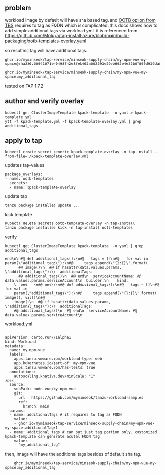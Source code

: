 ## problem
workload image by default will have sha based tag. and [OOTB option from TBS](https://docs.vmware.com/en/Tanzu-Build-Service/1.12/vmware-tanzu-build-service/managing-images.html) requires to tag as FQDN which is complicated. this docs shows how to add simple additional tags via workload yml. it is referenced from https://github.com/Mpluya/tap-install-azure/blob/main/build-packaging/ootb-templates-overlay.yaml

so resulting tag will have additional tags.
```
ghcr.io/myminseok/tap-service/minseok-supply-chain/my-npm-vue-my-space@sha256:60942671e40498742e8feb463a002593e53eb693e4e23b07899d936da8711b6b

ghcr.io/myminseok/tap-service/minseok-supply-chain/my-npm-vue-my-space:my_additional_tag
```
tested on TAP 1.7.2

## author and verify overlay 
```
kubectl get ClusterImageTemplate kpack-template  -o yaml > kpack-template.yml
ytt -f kpack-template.yml -f kpack-template-overlay.yml | grep additional_tags

```

## apply to tap
```
kubectl create secret generic kpack-template-overlay -n tap-install --from-file=./kpack-template-overlay.yml 

```

updates tap-values
```
package_overlays:
- name: ootb-templates
  secrets:
  - name: kpack-template-overlay
```

update tap 

```
tanzu package installed update ...
```
kick template
```
kubectl delete secrets ootb-template-overlay -n tap-install 
tanzu package installed kick -n tap-install ootb-templates
```

verify

```
kubectl get ClusterImageTemplate kpack-template  -o yaml | grep additional_tags

end\n\n#@ def additional_tags():\n#@   tags = []\n#@   for val in param(\"additional_tags\"):\n#@     tags.append(\"{}:{}\".format(
      #@ image()\n  #@ if hasattr(data.values.params, \"additional_tags\"):\n  additionalTags:
      #@ additional_tags()\n  #@ end\n  serviceAccountName: #@ data.values.params.serviceAccount\n  builder:\n    kind:
    \  end   \n#@ end\n\n#@ def additional_tags():\n#@   tags = []\n#@   for val in
    param(\"additional_tags\"):\n#@     tags.append(\"{}:{}\".format( image(), val))\n#@
    image()\n  #@ if hasattr(data.values.params, \"additional_tags\"):\n  additionalTags:
    #@ additional_tags()\n  #@ end\n  serviceAccountName: #@ data.values.params.serviceAccount\n

```


workload.yml

```

apiVersion: carto.run/v1alpha1
kind: Workload
metadata:
  name: my-npm-vue
  labels:
    apps.tanzu.vmware.com/workload-type: web
    app.kubernetes.io/part-of: my-npm-vue
    apps.tanzu.vmware.com/has-tests: true
  annotations:
    autoscaling.knative.dev/minScale: "1"
spec:
  source:
    subPath: node-vue/my-npm-vue
    git:
      url : https://github.com/myminseok/tanzu-workload-samples
      ref:
        branch: main
  params:
  - name: additionalTags # it requires to tag as FQDN
    value: 
    - ghcr.io/myminseok/tap-service/minseok-supply-chain/my-npm-vue-my-space:additionalTags1
  - name: additional_tags # can put just tag portion only. customized kpack-template can generate acutal FQDN tag
    value:
    - "my_additional_tag"
```


then, image will have the additional tags besides of default sha tag.
```
    ghcr.io/myminseok/tap-service/minseok-supply-chain/my-npm-vue-my-space:my_additional_tag

```


